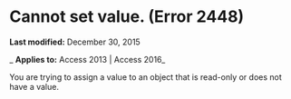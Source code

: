
# Cannot set value. (Error 2448)

 **Last modified:** December 30, 2015

 _ **Applies to:** Access 2013 | Access 2016_

You are trying to assign a value to an object that is read-only or does not have a value.

